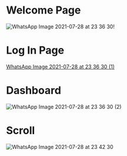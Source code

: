 # Welcome Page

![WhatsApp Image 2021-07-28 at 23 36 30](https://user-images.githubusercontent.com/55085658/127363044-25ba751a-e58a-43a1-8e1d-eaec80bbf0e5.jpeg)!


# Log In Page

[WhatsApp Image 2021-07-28 at 23 36 30 (1)](https://user-images.githubusercontent.com/55085658/127363086-9fd35569-89e5-4418-a9c9-591f6915c8bd.jpeg)


# Dashboard

![WhatsApp Image 2021-07-28 at 23 36 30 (2)](https://user-images.githubusercontent.com/55085658/127363125-e0c61646-fd6a-4179-a81c-15ac0d5a0c8c.jpeg)

# Scroll

![WhatsApp Image 2021-07-28 at 23 42 30](https://user-images.githubusercontent.com/55085658/127363158-27ef53bf-9469-4c23-8dd3-07abb03f029b.jpeg)

